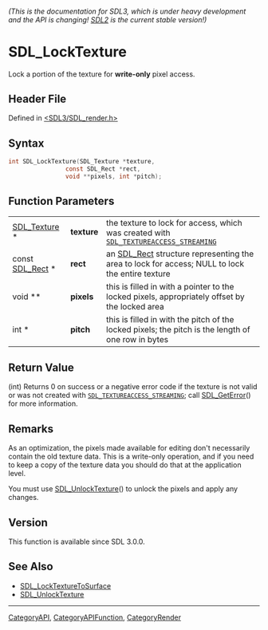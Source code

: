 ###### (This is the documentation for SDL3, which is under heavy development and the API is changing! [SDL2](https://wiki.libsdl.org/SDL2/) is the current stable version!)
# SDL_LockTexture

Lock a portion of the texture for **write-only** pixel access.

## Header File

Defined in [<SDL3/SDL_render.h>](https://github.com/libsdl-org/SDL/blob/main/include/SDL3/SDL_render.h)

## Syntax

```c
int SDL_LockTexture(SDL_Texture *texture,
                const SDL_Rect *rect,
                void **pixels, int *pitch);
```

## Function Parameters

|                              |             |                                                                                                                     |
| ---------------------------- | ----------- | ------------------------------------------------------------------------------------------------------------------- |
| [SDL_Texture](SDL_Texture) * | **texture** | the texture to lock for access, which was created with [`SDL_TEXTUREACCESS_STREAMING`](SDL_TEXTUREACCESS_STREAMING) |
| const [SDL_Rect](SDL_Rect) * | **rect**    | an [SDL_Rect](SDL_Rect) structure representing the area to lock for access; NULL to lock the entire texture         |
| void **                      | **pixels**  | this is filled in with a pointer to the locked pixels, appropriately offset by the locked area                      |
| int *                        | **pitch**   | this is filled in with the pitch of the locked pixels; the pitch is the length of one row in bytes                  |

## Return Value

(int) Returns 0 on success or a negative error code if the texture is not
valid or was not created with
[`SDL_TEXTUREACCESS_STREAMING`](SDL_TEXTUREACCESS_STREAMING); call
[SDL_GetError](SDL_GetError)() for more information.

## Remarks

As an optimization, the pixels made available for editing don't necessarily
contain the old texture data. This is a write-only operation, and if you
need to keep a copy of the texture data you should do that at the
application level.

You must use [SDL_UnlockTexture](SDL_UnlockTexture)() to unlock the pixels
and apply any changes.

## Version

This function is available since SDL 3.0.0.

## See Also

- [SDL_LockTextureToSurface](SDL_LockTextureToSurface)
- [SDL_UnlockTexture](SDL_UnlockTexture)

----
[CategoryAPI](CategoryAPI), [CategoryAPIFunction](CategoryAPIFunction), [CategoryRender](CategoryRender)


